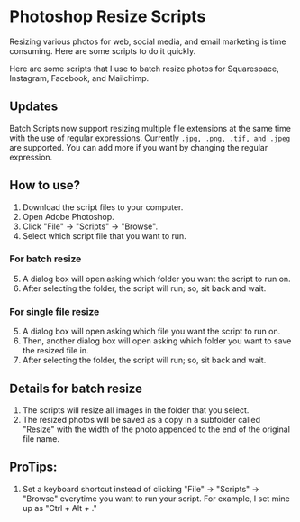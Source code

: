 # Photoshop Resize Scripts
Resizing various photos for web, social media, and email marketing is time consuming. Here are some scripts to do it quickly.

Here are some scripts that I use to batch resize photos for Squarespace, Instagram, Facebook, and Mailchimp.

## Updates
Batch Scripts now support resizing multiple file extensions at the same time with the use of regular expressions. Currently `.jpg, .png, .tif, and .jpeg` are supported. You can add more if you want by changing the regular expression.

## How to use?
1. Download the script files to your computer.
2. Open Adobe Photoshop.
3. Click "File" -> "Scripts" -> "Browse".
4. Select which script file that you want to run.

### For batch resize
5. A dialog box will open asking which folder you want the script to run on.
6. After selecting the folder, the script will run; so, sit back and wait.

### For single file resize
5. A dialog box will open asking which file you want the script to run on.
6. Then, another dialog box will open asking which folder you want to save the resized file in.
7. After selecting the folder, the script will run; so, sit back and wait.

## Details for batch resize
1. The scripts will resize all images in the folder that you select.
2. The resized photos will be saved as a copy in a subfolder called "Resize" with the width of the photo appended to the end of the original file name.

## ProTips:
1. Set a keyboard shortcut instead of clicking "File" -> "Scripts" -> "Browse" everytime you want to run your script. For example, I set mine up as "Ctrl + Alt + ."
